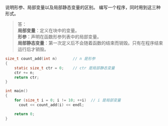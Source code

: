 说明形参、局部变量以及局部静态变量的区别。
编写一个程序，同时用到这三种形式。

> 答：  
> **局部变量**：定义在块中的变量。  
> **形参**：声明在函数形参列表中的局部变量。  
> **局部静态变量**：第一次定义后不会随着函数的结束而销毁。只有在程序结束运行后才销毁。

```c
size_t count_add(int n)       // n 是形参
{
    static size_t ctr = 0;    // ctr 是局部静态变量
    ctr += n;
    return ctr;
}

int main()
{
    for (size_t i = 0; i != 10; ++i)  // i 是局部变量
      cout << count_add(i) << endl;

    return 0;
}
```
